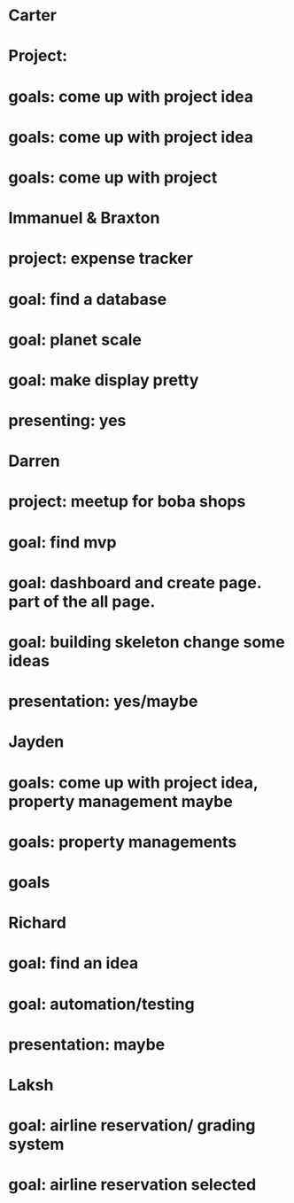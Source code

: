 

# Carter
# Project: 
# goals: come up with project idea
# goals: come up with project idea
# goals: come up with project

# Immanuel & Braxton
# project: expense tracker
# goal: find a database
# goal: planet scale
# goal: make display pretty
# presenting: yes

# Darren
# project: meetup for boba shops
# goal: find mvp
# goal: dashboard and create page. part of the all page.
# goal: building skeleton change some ideas
# presentation: yes/maybe

# Jayden
# goals: come up with project idea, property management maybe
# goals: property managements
# goals

# Richard
# goal: find an idea
# goal: automation/testing 
# presentation: maybe

# Laksh
# goal: airline reservation/ grading system 
# goal: airline reservation selected 
